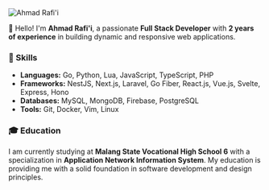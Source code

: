 <img src="https://github.com/user-attachments/assets/86684af0-989f-4c0e-9028-ad0bf202a808" alt="Ahmad Rafi'i" loading="lazy" />

👋 Hello! I'm <strong>Ahmad Rafi'i</strong>, a passionate <strong>Full Stack Developer</strong> with <strong>2 years of experience</strong> in building dynamic and responsive web applications.

### 🚀 Skills
- <strong>Languages:</strong> Go, Python, Lua, JavaScript, TypeScript, PHP  
- <strong>Frameworks:</strong> NestJS, Next.js, Laravel, Go Fiber, React.js, Vue.js, Svelte, Express, Hono  
- <strong>Databases:</strong> MySQL, MongoDB, Firebase, PostgreSQL  
- <strong>Tools:</strong> Git, Docker, Vim, Linux  

### 🎓 Education
I am currently studying at <strong>Malang State Vocational High School 6</strong> with a specialization in <strong>Application Network Information System</strong>. My education is providing me with a solid foundation in software development and design principles.
